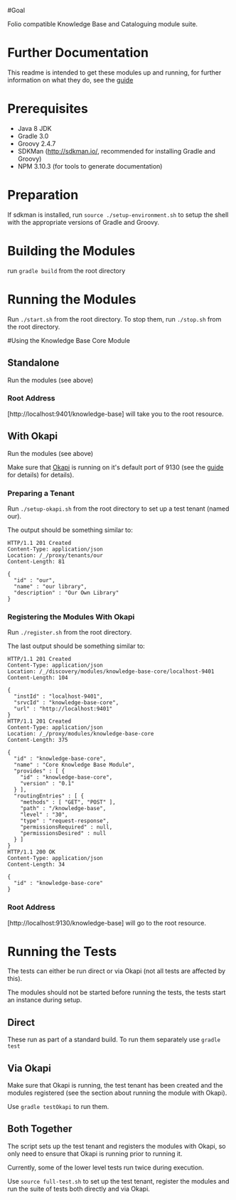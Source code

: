 
#Goal

Folio compatible Knowledge Base and Cataloguing module suite.

# Further Documentation

This readme is intended to get these modules up and running, for further information on what they do, see the [guide](doc/guide.md)

# Prerequisites

- Java 8 JDK
- Gradle 3.0
- Groovy 2.4.7
- SDKMan (http://sdkman.io/, recommended for installing Gradle and Groovy)
- NPM 3.10.3 (for tools to generate documentation)

# Preparation

If sdkman is installed, run `source ./setup-environment.sh` to setup the shell with the appropriate versions of Gradle and Groovy.

# Building the Modules

run `gradle build` from the root directory

# Running the Modules

Run `./start.sh` from the root directory. To stop them, run `./stop.sh` from the root directory.

#Using the Knowledge Base Core Module

## Standalone

Run the modules (see above)

### Root Address

[http://localhost:9401/knowledge-base] will take you to the root resource.

## With Okapi

Run the modules (see above)

Make sure that [Okapi](https://github.com/sling-incubator/okapi) is running on it's default port of 9130 (see the [guide](https://github.com/sling-incubator/okapi/blob/master/doc/guide.md) for details) for details).

### Preparing a Tenant

Run `./setup-okapi.sh` from the root directory to set up a test tenant (named our).

The output should be something similar to:

```
HTTP/1.1 201 Created
Content-Type: application/json
Location: /_/proxy/tenants/our
Content-Length: 81

{
  "id" : "our",
  "name" : "our library",
  "description" : "Our Own Library"
}
```

### Registering the Modules With Okapi

Run `./register.sh` from the root directory.

The last output should be something similar to:

```
HTTP/1.1 201 Created
Content-Type: application/json
Location: /_/discovery/modules/knowledge-base-core/localhost-9401
Content-Length: 104

{
  "instId" : "localhost-9401",
  "srvcId" : "knowledge-base-core",
  "url" : "http://localhost:9401"
}
HTTP/1.1 201 Created
Content-Type: application/json
Location: /_/proxy/modules/knowledge-base-core
Content-Length: 375

{
  "id" : "knowledge-base-core",
  "name" : "Core Knowledge Base Module",
  "provides" : [ {
    "id" : "knowledge-base-core",
    "version" : "0.1"
  } ],
  "routingEntries" : [ {
    "methods" : [ "GET", "POST" ],
    "path" : "/knowledge-base",
    "level" : "30",
    "type" : "request-response",
    "permissionsRequired" : null,
    "permissionsDesired" : null
  } ]
}
HTTP/1.1 200 OK
Content-Type: application/json
Content-Length: 34

{
  "id" : "knowledge-base-core"
}
```

### Root Address

[http://localhost:9130/knowledge-base] will go to the root resource.

# Running the Tests

The tests can either be run direct or via Okapi (not all tests are affected by this).

The modules should not be started before running the tests, the tests start an instance during setup.

## Direct

These run as part of a standard build. To run them separately use `gradle test`

## Via Okapi

Make sure that Okapi is running, the test tenant has been created and the modules registered (see the section about running the module with Okapi).

Use `gradle testOkapi` to run them.

## Both Together

The script sets up the test tenant and registers the modules with Okapi, so only need to ensure that Okapi is running prior to running it.

Currently, some of the lower level tests run twice during execution.

Use `source full-test.sh` to set up the test tenant, register the modules and run the suite of tests both directly and via Okapi.

